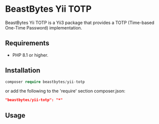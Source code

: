 # BeastBytes Yii TOTP
BeastBytes Yii TOTP is a Yii3 package that provides a TOTP (Time-based One-Time Password) implementation.

## Requirements
* PHP 8.1 or higher.

## Installation
```php
composer require beastbytes/yii-totp
```
or add the following to the 'require' section composer.json:
```json
"beastbytes/yii-totp": "*"
```
## Usage